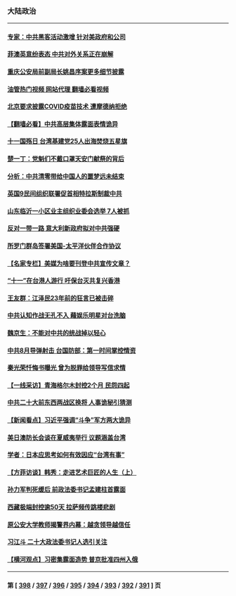 ### 大陆政治
---
#### [专家：中共黑客活动激增 针对美政府和公司](../../pages/ncid277/n13837254.md?10030045) 
#### [菲澳英意纷表态 中共对外关系正在崩解](../../pages/ncid277/n13837131.md?10030045) 
#### [重庆公安局前副局长姚昌序案更多细节披露](../../pages/ncid277/n13837134.md?10030045) 
#### [油管热门视频 网站代理 翻墙必看视频](http://209.222.30.114:81/youtube.html?10030045)
#### [北京要求披露COVID疫苗技术 遭摩德纳拒绝](../../pages/ncid277/n13836871.md?10030045) 
#### [【翻墙必看】中共高层集体露面表情诡异](../../pages/ncid277/n13837050.md?10030045) 
#### [十一国殇日 台湾基建党25人出海焚烧五星旗](../../pages/ncid277/n13836982.md?10030045) 
#### [楚一丁：党魁们不戴口罩天安门献祭的背后](../../pages/ncid277/n13837002.md?10030045) 
#### [分析：中共清零带给中国人的噩梦远未结束](../../pages/ncid277/n13836961.md?10030045) 
#### [英国9民间组织联署促首相特拉斯制裁中共](../../pages/ncid277/n13836933.md?10030045) 
#### [山东临沂一小区业主组织业委会选举 7人被抓](../../pages/ncid277/n13836918.md?10030045) 
#### [反对一带一路 意大利新政府拟对中共强硬](../../pages/ncid277/n13836853.md?10030045) 
#### [所罗门群岛签署美国-太平洋伙伴合作协议](../../pages/ncid277/n13836866.md?10030045) 
#### [【名家专栏】美媒为啥要刊登中共宣传文章？](../../pages/ncid277/n13836801.md?10030045) 
#### [“十一”在台港人游行 吁保台灭共复兴香港](../../pages/ncid277/n13836819.md?10030045) 
#### [王友群：江泽民23年前的狂言已被击碎](../../pages/ncid277/n13836529.md?10030045) 
#### [中共认知作战无孔不入 藉娱乐明星对台洗脑](../../pages/ncid277/n13836744.md?10030045) 
#### [魏京生：不能对中共的统战掉以轻心](../../pages/ncid277/n13836743.md?10030045) 
#### [中共8月导弹射击 台国防部：第一时间掌控情资](../../pages/ncid277/n13836672.md?10030045) 
#### [秦光荣忏悔书曝光 曾为脱罪给领导写信求情](../../pages/ncid277/n13836690.md?10030045) 
#### [【一线采访】青海格尔木封控2个月 民怨四起](../../pages/ncid277/n13836720.md?10030045) 
#### [中共二十大前东西两战区换将 人事诡秘引猜测](../../pages/ncid277/n13836700.md?10030045) 
#### [【新闻看点】习近平强调“斗争”军方两大诡异](../../pages/ncid277/n13836385.md?10030045) 
#### [美日澳防长会谈在夏威夷举行 议题涵盖台湾](../../pages/ncid277/n13836618.md?10030045) 
#### [学者：日本应思考如何有效因应“台湾有事”](../../pages/ncid277/n13836569.md?10030045) 
#### [【方菲访谈】韩秀：走进艺术巨匠的人生（上）](../../pages/ncid277/n13836429.md?10030045) 
#### [孙力军判死缓后 前政法委书记孟建柱首露面](../../pages/ncid277/n13836573.md?10030045) 
#### [西藏极端封控逾50天 拉萨频传跳楼悲剧](../../pages/ncid277/n13836551.md?10030045) 
#### [原公安大学教师揭警界内幕：越贪领导越信任](../../pages/ncid277/n13836547.md?10030045) 
#### [习江斗 二十大政法委书记人选引关注](../../pages/ncid277/n13836416.md?10030045) 
#### [【横河观点】习密集露面造势 普京批准四州入俄](../../pages/ncid277/n13836438.md?10030045) 

---
#### 第 [ [398](./398.md?10030045) / [397](./397.md?10030045) / [396](./396.md?10030045) / [395](./395.md?10030045) / [394](./394.md?10030045) / [393](./393.md?10030045) / [392](./392.md?10030045) / [391](./391.md?10030045) ] 页
